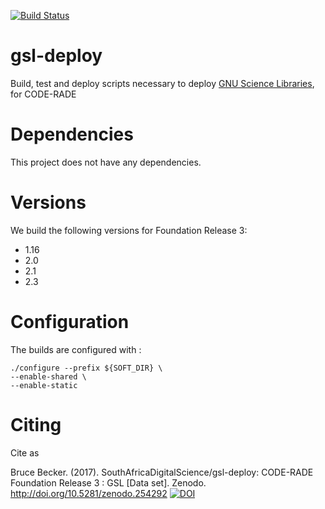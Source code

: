 [![Build Status](https://ci.sagrid.ac.za/buildStatus/icon?job=gsl-deploy)](https://ci.sagrid.ac.za/job/gsl-deploy/)

# gsl-deploy

Build, test and deploy scripts necessary to deploy [GNU Science Libraries](https://www.gnu.org/software/gsl/), for CODE-RADE

# Dependencies

This project does not have any dependencies.


# Versions

We build the following versions for Foundation Release 3:

  * 1.16
  * 2.0
  * 2.1
  * 2.3

# Configuration

The  builds are configured with :

```
./configure --prefix ${SOFT_DIR} \
--enable-shared \
--enable-static

```


#  Citing

Cite as

Bruce Becker. (2017). SouthAfricaDigitalScience/gsl-deploy: CODE-RADE Foundation Release 3 : GSL [Data set]. Zenodo. http://doi.org/10.5281/zenodo.254292 [![DOI](https://zenodo.org/badge/DOI/10.5281/zenodo.254292.svg)](https://doi.org/10.5281/zenodo.254292)
